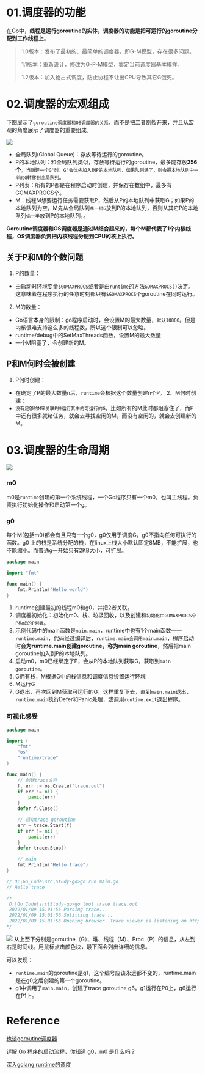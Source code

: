 # 01.调度器的功能
在Go中，**线程是运行goroutine的实体，调度器的功能是把可运行的goroutine分配到工作线程上**。

>1.0版本：发布了最初的、最简单的调度器，即G-M模型，存在很多问题。
>
>1.1版本：重新设计，修改为G-P-M模型，奠定当前调度器基本模样。
> 
>1.2版本：加入抢占式调度，防止协程不让出CPU导致其它G饿死。

# 02.调度器的宏观组成
下图展示了`goroutine调度器和OS调度器的关系`，而不是把二者割裂开来，并且从宏观的角度展示了调度器的重要组成。

![](01.png)

- 全局队列(Global Queue)：存放等待运行的goroutine。
- P的本地队列：和全局队列类似，存放等待运行的goroutine，最多能存放**256个**。`当新建一个G'时，G'会优先加入到P的本地队列，如果队列满了，则会把本地队列中一半的G转移到全局队列`。
- P列表：所有的P都是在程序启动时创建，并保存在数组中，最多有GOMAXPROCS个。
- M：线程M想要运行任务需要获取P，然后从P的本地队列中获取G；如果P的本地队列为空，M先从全局队列`拿一批G`放到P的本地队列，否则从其它P的本地队列`偷一半`放到P的本地队列，。

**Goroutine调度器和OS调度器是通过M结合起来的，每个M都代表了1个内核线程，OS调度器负责把内核线程分配到CPU的核上执行。**

## 关于P和M的个数问题
1. P的数量：
- 由启动时环境变量`$GOMAXPROCS`或者是由`runtime`的方法`GOMAXPROCS()`决定。这意味着在程序执行的任意时刻都只有`$GOMAXPROCS`个goroutine在同时运行。
2. M的数量：
- Go语言本身的限制：go程序启动时，会设置M的最大数量，`默认10000`。但是内核很难支持这么多的线程数，所以这个限制可以忽略。
- runtime/debug中的SetMaxThreads函数，设置M的最大数量
- 一个M阻塞了，会创建新的M。

## P和M何时会被创建
1. P何时创建：
- 在确定了P的最大数量n后，`runtime`会根据这个数量创建n个P。
2、M何时创建：
- `没有足够的M来关联P并运行其中的可运行的G`。比如所有的M此时都阻塞住了，而P中还有很多就绪任务，就会去寻找空闲的M，而没有空闲的，就会去创建新的M。


# 03.调度器的生命周期

![](02.png)

### m0
m0是`runtime`创建的第一个系统线程，一个Go程序只有一个m0，也叫主线程。负责执行初始化操作和启动第一个g。

### g0
每个M(包括m0)都会有且只有一个g0，g0仅用于调度G，g0不指向任何可执行的函数。g0 上的栈是系统分配的栈，在linux上栈大小默认固定8MB，不能扩展，也不能缩小。而普通g一开始只有2KB大小，可扩展。

```go
package main

import "fmt"

func main() {
    fmt.Println("Hello world")
}
```
1. runtime创建最初的线程m0和g0，并把2者关联。 
2. 调度器初始化：初始化m0、栈、垃圾回收，以及创建和`初始化由GOMAXPROCS个P构成的P列表`。 
3. 示例代码中的main函数是`main.main`，runtime中也有1个main函数——`runtime.main`，代码经过编译后，`runtime.main会调用main.main`，程序启动时会**为runtime.main创建goroutine，称为main goroutine**，然后把main goroutine加入到P的本地队列。 
4. 启动m0，m0已经绑定了P，会从P的本地队列获取G，获取到`main goroutine`。 
5. G拥有栈，M根据G中的栈信息和调度信息设置运行环境 
6. M运行G 
7. G退出，再次回到M获取可运行的G，这样重复下去，直到`main.main`退出，`runtime.main`执行Defer和Panic处理，或调用`runtime.exit`退出程序。

### 可视化感受
```go
package main

import (
	"fmt"
	"os"
	"runtime/trace"
)

func main() {
    // 创建trace文件
    f, err := os.Create("trace.out")
    if err != nil {
        panic(err)
    }
    defer f.Close()

    // 启动trace goroutine
    err = trace.Start(f)
    if err != nil {
        panic(err)
    }
    defer trace.Stop()

    // main
    fmt.Println("Hello trace")
}

// D:\Go_Code\src\Study-go>go run main.go
// Hello trace

/*
 D:\Go_Code\src\Study-go>go tool trace trace.out
 2022/01/09 15:01:56 Parsing trace...
 2022/01/09 15:01:56 Splitting trace...
 2022/01/09 15:01:56 Opening browser. Trace viewer is listening on http://127.0.0.1:65420
*/
```
![](03.png)
从上至下分别是goroutine（G）、堆、线程（M）、Proc（P）的信息，从左到右是时间线。用鼠标点击颜色块，最下面会列出详细的信息。

可以发现： 
- `runtime.main`的goroutine是g1，这个编号应该永远都不变的，runtime.main是在g0之后创建的第一个goroutine。 
- g1中调用了`main.main`，创建了trace goroutine g6。g1运行在P0上，g6运行在P1上。
# Reference
[也谈goroutine调度器](https://tonybai.com/2017/06/23/an-intro-about-goroutine-scheduler/)

[详解 Go 程序的启动流程，你知道 g0，m0 是什么吗？](https://segmentfault.com/a/1190000040181868)

[深入golang runtime的调度](https://zboya.github.io/post/go_scheduler/)